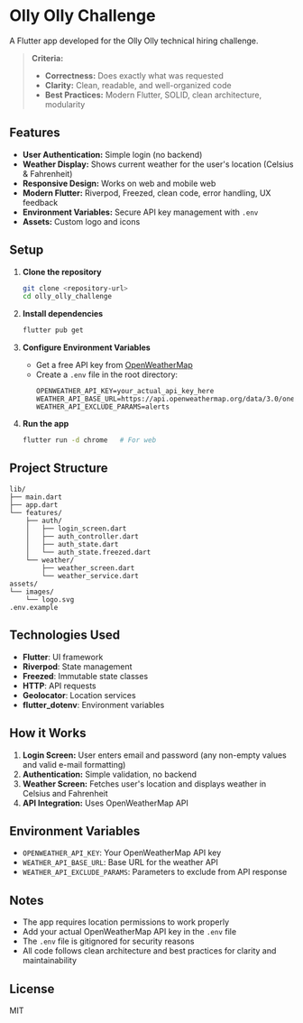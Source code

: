 # Olly Olly Challenge

A Flutter app developed for the Olly Olly technical hiring challenge.

> **Criteria:**
> - **Correctness:** Does exactly what was requested
> - **Clarity:** Clean, readable, and well-organized code
> - **Best Practices:** Modern Flutter, SOLID, clean architecture, modularity

## Features

- **User Authentication:** Simple login (no backend)
- **Weather Display:** Shows current weather for the user's location (Celsius & Fahrenheit)
- **Responsive Design:** Works on web and mobile web
- **Modern Flutter:** Riverpod, Freezed, clean code, error handling, UX feedback
- **Environment Variables:** Secure API key management with `.env`
- **Assets:** Custom logo and icons

## Setup

1. **Clone the repository**
   ```bash
   git clone <repository-url>
   cd olly_olly_challenge
   ```

2. **Install dependencies**
   ```bash
   flutter pub get
   ```

3. **Configure Environment Variables**
   - Get a free API key from [OpenWeatherMap](https://openweathermap.org/api)
   - Create a `.env` file in the root directory:
     ```
     OPENWEATHER_API_KEY=your_actual_api_key_here
     WEATHER_API_BASE_URL=https://api.openweathermap.org/data/3.0/onecall
     WEATHER_API_EXCLUDE_PARAMS=alerts
     ```

4. **Run the app**
   ```bash
   flutter run -d chrome   # For web
   ```

## Project Structure

```
lib/
├── main.dart
├── app.dart
└── features/
    ├── auth/
    │   ├── login_screen.dart
    │   ├── auth_controller.dart
    │   ├── auth_state.dart
    │   └── auth_state.freezed.dart
    └── weather/
        ├── weather_screen.dart
        └── weather_service.dart
assets/
└── images/
    └── logo.svg
.env.example
```

## Technologies Used

- **Flutter**: UI framework
- **Riverpod**: State management
- **Freezed**: Immutable state classes
- **HTTP**: API requests
- **Geolocator**: Location services
- **flutter_dotenv**: Environment variables

## How it Works

1. **Login Screen:** User enters email and password (any non-empty values and valid e-mail formatting)
2. **Authentication:** Simple validation, no backend
3. **Weather Screen:** Fetches user's location and displays weather in Celsius and Fahrenheit
4. **API Integration:** Uses OpenWeatherMap API

## Environment Variables

- `OPENWEATHER_API_KEY`: Your OpenWeatherMap API key
- `WEATHER_API_BASE_URL`: Base URL for the weather API
- `WEATHER_API_EXCLUDE_PARAMS`: Parameters to exclude from API response

## Notes

- The app requires location permissions to work properly
- Add your actual OpenWeatherMap API key in the `.env` file
- The `.env` file is gitignored for security reasons
- All code follows clean architecture and best practices for clarity and maintainability

## License

MIT
